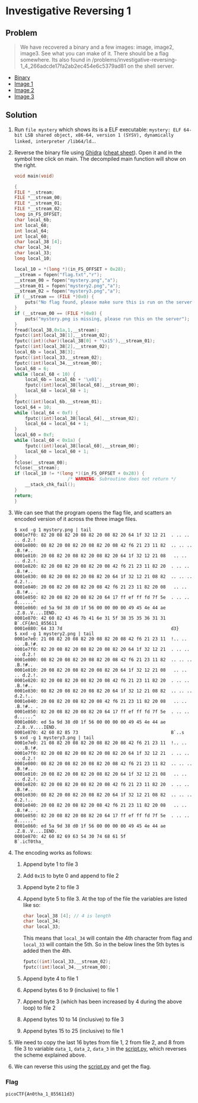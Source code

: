 # Investigative Reversing 1

## Problem

> We have recovered a binary and a few images: image, image2, image3. See what you can make of it. There should be a flag somewhere. Its also found in /problems/investigative-reversing-1_4_266adcde17fa2ab2ec454e6c5379ad81 on the shell server.

* [Binary](./mystery)
* [Image 1](./mystery.png)
* [Image 2](./mystery2.png)
* [Image 3](./mystery3.png)

## Solution

1. Run `file mystery` which shows its is a ELF executable: `mystery: ELF 64-bit LSB shared object, x86-64, version 1 (SYSV), dynamically linked, interpreter /lib64/ld`...
2. Reverse the binary file using [Ghidra](https://ghidra-sre.org/) ([cheat sheet](https://ghidra-sre.org/CheatSheet.html)). Open it and in the symbol tree click on main. The decompiled main function will show on the right.

    ```c++
    void main(void)

    {
    FILE *__stream;
    FILE *__stream_00;
    FILE *__stream_01;
    FILE *__stream_02;
    long in_FS_OFFSET;
    char local_6b;
    int local_68;
    int local_64;
    int local_60;
    char local_38 [4];
    char local_34;
    char local_33;
    long local_10;
    
    local_10 = *(long *)(in_FS_OFFSET + 0x28);
    __stream = fopen("flag.txt","r");
    __stream_00 = fopen("mystery.png","a");
    __stream_01 = fopen("mystery2.png","a");
    __stream_02 = fopen("mystery3.png","a");
    if (__stream == (FILE *)0x0) {
        puts("No flag found, please make sure this is run on the server");
    }
    if (__stream_00 == (FILE *)0x0) {
        puts("mystery.png is missing, please run this on the server");
    }
    fread(local_38,0x1a,1,__stream);
    fputc((int)local_38[1],__stream_02);
    fputc((int)(char)(local_38[0] + '\x15'),__stream_01);
    fputc((int)local_38[2],__stream_02);
    local_6b = local_38[3];
    fputc((int)local_33,__stream_02);
    fputc((int)local_34,__stream_00);
    local_68 = 6;
    while (local_68 < 10) {
        local_6b = local_6b + '\x01';
        fputc((int)local_38[local_68],__stream_00);
        local_68 = local_68 + 1;
    }
    fputc((int)local_6b,__stream_01);
    local_64 = 10;
    while (local_64 < 0xf) {
        fputc((int)local_38[local_64],__stream_02);
        local_64 = local_64 + 1;
    }
    local_60 = 0xf;
    while (local_60 < 0x1a) {
        fputc((int)local_38[local_60],__stream_00);
        local_60 = local_60 + 1;
    }
    fclose(__stream_00);
    fclose(__stream);
    if (local_10 != *(long *)(in_FS_OFFSET + 0x28)) {
                        /* WARNING: Subroutine does not return */
        __stack_chk_fail();
    }
    return;
    }
    ```

3. We can see that the program opens the flag file, and scatters an encoded version of it across the three image files.

    ```
    $ xxd -g 1 mystery.png | tail
    0001e7f0: 82 20 08 82 20 08 82 20 08 82 20 64 1f 32 12 21  . .. .. .. d.2.!
    0001e800: 08 82 20 08 82 20 08 82 20 08 42 f6 21 23 11 82  .. .. .. .B.!#..
    0001e810: 20 08 82 20 08 82 20 08 82 20 64 1f 32 12 21 08   .. .. .. d.2.!.
    0001e820: 82 20 08 82 20 08 82 20 08 42 f6 21 23 11 82 20  . .. .. .B.!#.. 
    0001e830: 08 82 20 08 82 20 08 82 20 64 1f 32 12 21 08 82  .. .. .. d.2.!..
    0001e840: 20 08 82 20 08 82 20 08 42 f6 21 23 11 82 20 08   .. .. .B.!#.. .
    0001e850: 82 20 08 82 20 08 82 20 64 17 ff ef ff fd 7f 5e  . .. .. d......^
    0001e860: ed 5a 9d 38 d0 1f 56 00 00 00 00 49 45 4e 44 ae  .Z.8..V....IEND.
    0001e870: 42 60 82 43 46 7b 41 6e 31 5f 38 35 35 36 31 31  B`.CF{An1_855611
    0001e880: 64 33 7d                                         d3}
    $ xxd -g 1 mystery2.png | tail
    0001e7e0: 21 08 82 20 08 82 20 08 82 20 08 42 f6 21 23 11  !.. .. .. .B.!#.
    0001e7f0: 82 20 08 82 20 08 82 20 08 82 20 64 1f 32 12 21  . .. .. .. d.2.!
    0001e800: 08 82 20 08 82 20 08 82 20 08 42 f6 21 23 11 82  .. .. .. .B.!#..
    0001e810: 20 08 82 20 08 82 20 08 82 20 64 1f 32 12 21 08   .. .. .. d.2.!.
    0001e820: 82 20 08 82 20 08 82 20 08 42 f6 21 23 11 82 20  . .. .. .B.!#.. 
    0001e830: 08 82 20 08 82 20 08 82 20 64 1f 32 12 21 08 82  .. .. .. d.2.!..
    0001e840: 20 08 82 20 08 82 20 08 42 f6 21 23 11 82 20 08   .. .. .B.!#.. .
    0001e850: 82 20 08 82 20 08 82 20 64 17 ff ef ff fd 7f 5e  . .. .. d......^
    0001e860: ed 5a 9d 38 d0 1f 56 00 00 00 00 49 45 4e 44 ae  .Z.8..V....IEND.
    0001e870: 42 60 82 85 73                                   B`..s
    $ xxd -g 1 mystery3.png | tail
    0001e7e0: 21 08 82 20 08 82 20 08 82 20 08 42 f6 21 23 11  !.. .. .. .B.!#.
    0001e7f0: 82 20 08 82 20 08 82 20 08 82 20 64 1f 32 12 21  . .. .. .. d.2.!
    0001e800: 08 82 20 08 82 20 08 82 20 08 42 f6 21 23 11 82  .. .. .. .B.!#..
    0001e810: 20 08 82 20 08 82 20 08 82 20 64 1f 32 12 21 08   .. .. .. d.2.!.
    0001e820: 82 20 08 82 20 08 82 20 08 42 f6 21 23 11 82 20  . .. .. .B.!#.. 
    0001e830: 08 82 20 08 82 20 08 82 20 64 1f 32 12 21 08 82  .. .. .. d.2.!..
    0001e840: 20 08 82 20 08 82 20 08 42 f6 21 23 11 82 20 08   .. .. .B.!#.. .
    0001e850: 82 20 08 82 20 08 82 20 64 17 ff ef ff fd 7f 5e  . .. .. d......^
    0001e860: ed 5a 9d 38 d0 1f 56 00 00 00 00 49 45 4e 44 ae  .Z.8..V....IEND.
    0001e870: 42 60 82 69 63 54 30 74 68 61 5f                 B`.icT0tha_
    ```

4. The encoding works as follows:

    1. Append byte 1 to file 3
    2. Add `0x15` to byte 0 and append to file 2
    3. Append byte 2 to file 3
    4. Append byte 5 to file 3. At the top of the file the variables are listed like so:

        ```c++
        char local_38 [4]; // 4 is length
        char local_34;
        char local_33;
        ```

        This means that `local_34` will contain the 4th character from flag and `local_33` will contain the 5th. So in the below lines the 5th bytes is added then the 4th.

        ```c++
        fputc((int)local_33,__stream_02);
        fputc((int)local_34,__stream_00);
        ```

    5. Append byte 4 to file 1
    6. Append bytes 6 to 9 (inclusive) to file 1
    7. Append byte 3 (which has been increased by 4 during the above loop) to file 2
    8. Append bytes 10 to 14 (inclusive) to file 3
    9. Append bytes 15 to 25 (inclusive) to file 1

5. We need to copy the last 16 bytes from file 1, 2 from file 2, and 8 from file 3 to variable `data_1`, `data_2`, `data_3` in the [script.py](script.py), which reverses the scheme explained above.
6. We can reverse this using the [script.py](script.py) and get the flag.

### Flag

`picoCTF{An0tha_1_855611d3}`
